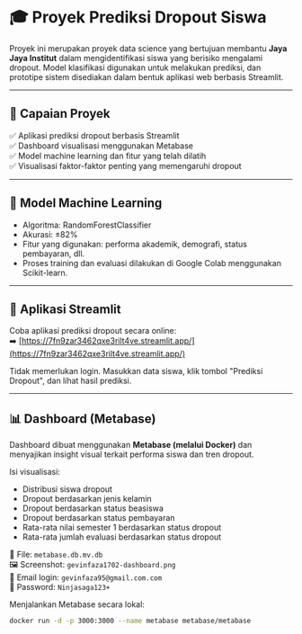 # 🎓 Proyek Prediksi Dropout Siswa

Proyek ini merupakan proyek data science yang bertujuan membantu **Jaya Jaya Institut** dalam mengidentifikasi siswa yang berisiko mengalami dropout. Model klasifikasi digunakan untuk melakukan prediksi, dan prototipe sistem disediakan dalam bentuk aplikasi web berbasis Streamlit.

---

## 🚀 Capaian Proyek

✅ Aplikasi prediksi dropout berbasis Streamlit  
✅ Dashboard visualisasi menggunakan Metabase  
✅ Model machine learning dan fitur yang telah dilatih  
✅ Visualisasi faktor-faktor penting yang memengaruhi dropout

---

## 🧪 Model Machine Learning

- Algoritma: RandomForestClassifier
- Akurasi: ±82%
- Fitur yang digunakan: performa akademik, demografi, status pembayaran, dll.
- Proses training dan evaluasi dilakukan di Google Colab menggunakan Scikit-learn.

---

## 🔗 Aplikasi Streamlit

Coba aplikasi prediksi dropout secara online:  
➡️ [https://7fn9zar3462qxe3rilt4ve.streamlit.app/](https://7fn9zar3462qxe3rilt4ve.streamlit.app/)

Tidak memerlukan login. Masukkan data siswa, klik tombol "Prediksi Dropout", dan lihat hasil prediksi.

---

## 📊 Dashboard (Metabase)

Dashboard dibuat menggunakan **Metabase (melalui Docker)** dan menyajikan insight visual terkait performa siswa dan tren dropout.

Isi visualisasi:

- Distribusi siswa dropout
- Dropout berdasarkan jenis kelamin
- Dropout berdasarkan status beasiswa
- Dropout berdasarkan status pembayaran
- Rata-rata nilai semester 1 berdasarkan status dropout
- Rata-rata jumlah evaluasi berdasarkan status dropout

📁 File: `metabase.db.mv.db`  
🖼️ Screenshot: `gevinfaza1702-dashboard.png`  
📧 Email login: `gevinfaza95@gmail.com.com`  
🔐 Password: `Ninjasaga123+`

Menjalankan Metabase secara lokal:

```bash
docker run -d -p 3000:3000 --name metabase metabase/metabase
```
